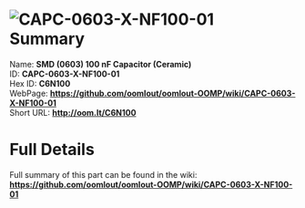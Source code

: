 
![CAPC-0603-X-NF100-01](https://github.com/oomlout/oomlout-OOMP/blob/master/parts/CAPC-0603-X-NF100-01/CAPC-0603-X-NF100-01_420.jpg)   
Summary
=================
  
Name: __SMD (0603) 100 nF Capacitor (Ceramic)__    
ID: __CAPC-0603-X-NF100-01__   
Hex ID: __C6N100__   
WebPage: __https://github.com/oomlout/oomlout-OOMP/wiki/CAPC-0603-X-NF100-01__   
Short URL: __http://oom.lt/C6N100__   

Full Details
==========================
Full summary of this part can be found in the wiki:   
__https://github.com/oomlout/oomlout-OOMP/wiki/CAPC-0603-X-NF100-01__    

